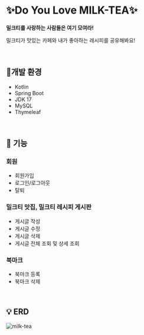 # ✨Do You Love MILK-TEA✨

**밀크티를 사랑하는 사람들은 여기 모여라!**

밀크티가 맛있는 카페와 내가 좋아하는 레시피를 공유해봐요!


<br>

## 📑개발 환경

- Kotlin
- Spring Boot
- JDK 17
- MySQL
- Thymeleaf
<br>

## 📌 기능
### 회원  
  - 회원가입
  - 로그인/로그아웃
  - 탈퇴
### 밀크티 맛집, 밀크티 레시피 게시판  
  - 게시글 작성
  - 게시글 수정
  - 게시글 삭제
  - 게시글 전체 조회 및 상세 조회
### 북마크  
  - 북마크 등록
  - 북마크 삭제
<br>

## 💡 ERD
![milk-tea](https://github.com/user-attachments/assets/631a4394-01ca-4f30-8a2e-d059602b2032)
